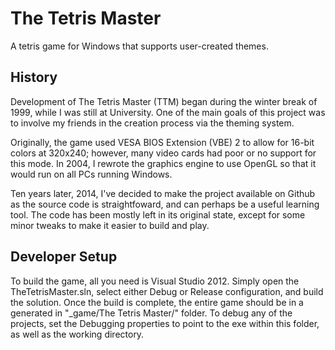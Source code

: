 # The Tetris Master

A tetris game for Windows that supports user-created themes.


## History

Development of The Tetris Master (TTM) began during the winter break of 1999, while I was still at University. One of the main goals of this project was to involve my friends in the creation process via the theming system.

Originally, the game used VESA BIOS Extension (VBE) 2 to allow for 16-bit colors at 320x240; however, many video cards had poor or no support for this mode. In 2004, I rewrote the graphics engine to use OpenGL so that it would run on all PCs running Windows.

Ten years later, 2014, I've decided to make the project available on Github as the source code is straightfoward, and can perhaps be a useful learning tool. The code has been mostly left in its original state, except for some minor tweaks to make it easier to build and play.


## Developer Setup

To build the game, all you need is Visual Studio 2012. Simply open the TheTetrisMaster.sln, select either Debug or Release configuration, and build the solution. Once the build is complete, the entire game should be in a generated in "_game/The Tetris Master/" folder. To debug any of the projects, set the Debugging properties to point to the exe within this folder, as well as the working directory.
